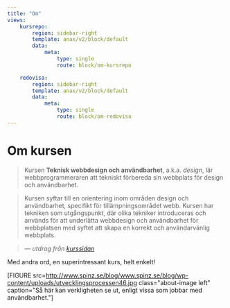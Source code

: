 ```yaml
---
title: "Om"
views:
    kursrepo:
        region: sidebar-right
        template: anax/v2/block/default
        data:
            meta:
                type: single
                route: block/om-kursrepo

    redovisa:
        region: sidebar-right
        template: anax/v2/block/default
        data:
            meta:
                type: single
                route: block/om-redovisa
---
```

Om kursen
=========================

> Kursen **Teknisk webbdesign och användbarhet**, a.k.a. *design*, lär webbprogrammeraren att tekniskt förbereda sin webbplats för design och användbarhet.

> Kursen syftar till en orientering inom områden design och användbarhet, specifikt för tillämpningsområdet webb. Kursen har tekniken som utgångspunkt, där olika tekniker introduceras och används för att underlätta webbdesign och användbarhet för webbplatsen med syftet att skapa en korrekt och användarvänlig webbplats.

> &mdash; <cite>utdrag från [kurssidan](https://dbwebb.se/kurser/design-v2)</cite>

Med andra ord, en superintressant kurs, helt enkelt!

[FIGURE src=http://www.spinz.se/blog/www.spinz.se/blog/wp-content/uploads/utvecklingsprocessen46.jpg class="about-image left" caption="Så här kan verkligheten se ut, enligt vissa som jobbar med användbarhet."]
